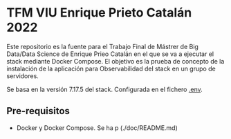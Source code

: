 # TFM VIU Enrique Prieto Catalán 2022

Este repositorio es la fuente para el Trabajo Final de Mástrer de Big Data/Data Science de Enrique Prieo Catalán en el que se va a ejecutar el stack mediante Docker Compose.
El objetivo es la prueba de concepto de la instalación de la aplicación para Observabilidad del stack en un grupo de servidores.

Se basa en la versión 7.17.5 del stack. Configurada en el fichero [.env](.env).

## Pre-requisitos

- Docker y Docker Compose. Se ha p (./doc/README.md)
